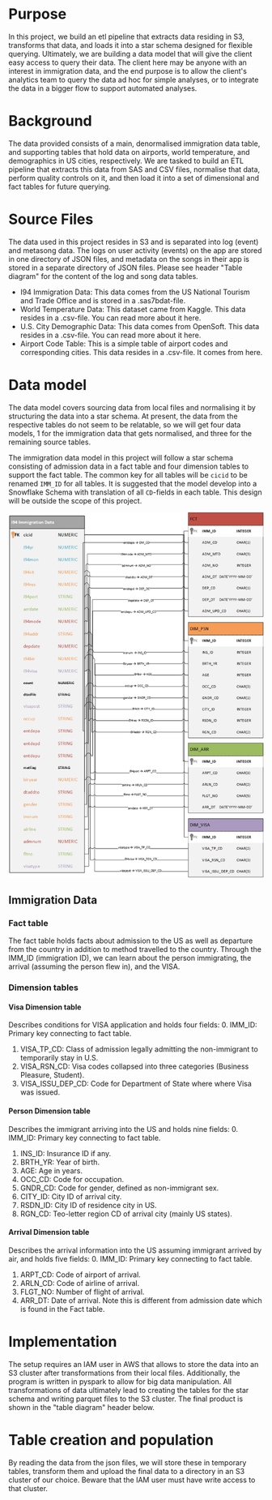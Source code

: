 # Purpose
In this project, we build an etl pipeline that extracts data residing in S3, transforms that data, and loads it into a star schema designed for flexible querying. Ultimately, we are building a data model that will give the client easy access to query their data. The client here may be anyone with an interest in immigration data, and the end purpose is to allow the client's analytics team to query the data ad hoc for simple analyses, or to integrate the data in a bigger flow to support automated analyses.

# Background
The data provided consists of a main, denormalised immigration data table, and supporting tables that hold data on airports, world temperature, and demographics in US cities, respectively. We are tasked to build an ETL pipeline that extracts this data from SAS and CSV files, normalise that data, perform quality controls on it, and then load it into a set of dimensional and fact tables for future querying.

# Source Files
The data used in this project resides in S3 and is separated into log (event) and metasong data. The logs on user activity (events) on the app are stored in one directory of JSON files, and metadata on the songs in their app is stored in a separate directory of JSON files. Please see header "Table diagram" for the content of the log and song data tables.

- I94 Immigration Data: This data comes from the US National Tourism and Trade Office and is stored in a .sas7bdat-file.
- World Temperature Data: This dataset came from Kaggle. This data resides in a .csv-file. You can read more about it here.
- U.S. City Demographic Data: This data comes from OpenSoft. This data resides in a .csv-file. You can read more about it here.
- Airport Code Table: This is a simple table of airport codes and corresponding cities. This data resides in a .csv-file. It comes from here.

# Data model
The data model covers sourcing data from local files and normalising it by structuring the data into a star schema. At present, the data from the respective tables do not seem to be relatable, so we will get four data models, 1 for the immigration data that gets normalised, and three for the remaining source tables.

The immigration data model in this project will follow a star schema consisting of admission data in a fact table and four dimension tables to support the fact table. The common key for all tables will be `cicid` to be renamed `IMM_ID` for all tables. It is suggested that the model develop into a Snowflake Schema with translation of all `CD`-fields in each table. This design will be outside the scope of this project.

![Image of Immigration Data Model](imm_data.jpg)

## Immigration Data

### Fact table
The fact table holds facts about admission to the US as well as departure from the country in addition to method travelled to the country. Through the IMM_ID (immigration ID), we can learn about the person immigrating, the arrival (assuming the person flew in), and the VISA.

### Dimension tables

#### Visa Dimension table
Describes conditions for VISA application and holds four fields:
0. IMM_ID: Primary key connecting to fact table.
1. VISA_TP_CD: Class of admission legally admitting the non-immigrant to temporarily stay in U.S.
2. VISA_RSN_CD: Visa codes collapsed into three categories (Business Pleasure, Student).
3. VISA_ISSU_DEP_CD: Code for Department of State where where Visa was issued.

#### Person Dimension table
Describes the immigrant arriving into the US and holds nine fields:
0. IMM_ID: Primary key connecting to fact table.
1. INS_ID: Insurance ID if any.
2. BRTH_YR: Year of birth.
3. AGE: Age in years.
4. OCC_CD: Code for occupation.
5. GNDR_CD: Code for gender, defined as non-immigrant sex.
6. CITY_ID: City ID of arrival city.
7. RSDN_ID: City ID of residence city in US.
8. RGN_CD: Teo-letter region CD of arrival city (mainly US states).

#### Arrival Dimension table
Describes the arrival information into the US assuming immigrant arrived by air, and holds five fields:
0. IMM_ID: Primary key connecting to fact table.
1. ARPT_CD: Code of airport of arrival.
2. ARLN_CD: Code of airline of arrival.
3. FLGT_NO: Number of flight of arrival.
4. ARR_DT: Date of arrival. Note this is different from admission date which is found in the Fact table.

# Implementation
The setup requires an IAM user in AWS that allows to store the data into an S3 cluster after transformations from their local files. Additionally, the program is written in pyspark to allow for big data manipulation. All transformations of data ultimately lead to creating the tables for the star schema and writing parquet files to the S3 cluster. The final product is shown in the "table diagram" header below.

# Table creation and population
By reading the data from the json files, we will store these in temporary tables, transform them and upload the final data to a directory in an S3 cluster of our choice. Beware that the IAM user must have write access to that cluster.
